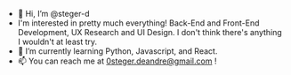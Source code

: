 - 👋 Hi, I’m @steger-d
- I'm interested in pretty much everything! Back-End and Front-End Development, UX Research and UI Design. I don't think there's anything I wouldn't at least try.
- 🌱 I’m currently learning Python, Javascript, and React.
- 📫 You can reach me at 0steger.deandre@gmail.com ! 

<!---
Generic comment space, just in case.
--->
